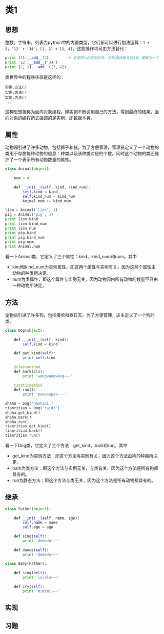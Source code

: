# 类1

## 思想

整数，字符串，列表为python中的内置类型，它们都可以进行加法运算：`1 + 2`，`'12' + '34'`，`[1, 2] + [3, 4]`。这些操作均可由方法替代：

```python
print (1).__add__(2)         # 这里的1必须加括号，否则编译器会将1和.理解为一个整体，即浮点数1.0，从而报错
print '12'.__add__('34')
print [1, 2].__add__([3, 4])
```

类世界中的程序往往是这样的：

```
实例.方法()
实例.方法()
实例.方法()
...
```

这种思想被称为面向对象编程，即实例不断调用自己的方法，得到最终的结果。面向对象的编程范式强调的是实例，即数据本身。

## 属性

动物园引进了许多动物，包括狮子和猪。为了方便管理，管理员定义了一个动物的类用于存放每种动物的信息：种类以及该种类对应的个数。同时这个动物的类还维护了一个表示所有动物数量的属性。

```python
class Animal(object):
    
    num = 0
    
    def __init__(self, kind, kind_num):
        self.kind = kind
        self.kind_num = kind_num
        Animal.num += kind_num
		
lion = Animal('lion', 1)
pig = Animal('pig', 3)
print lion.kind
print lion.kind_num
print lion.num
print pig.kind
print pig.kind_num
print pig.num
print Animal.num
```

看一下Animal类，它定义了三个属性：kind，kind_num和num。其中

- kind和kind_num为实例属性，即这两个属性与实例有关，因为这两个属性由动物的种类所决定。
- num为类属性，即这个属性与实例无关，因为动物园内所有动物的数量不只由一种动物所决定。

## 方法

宠物店引进了许多狗，包括傻哈和泰日天。为了方便管理，店主定义了一个狗的类。

```python
class Dog(object):
    
    def __init__(self, kind):
        self.kind = kind
    
    def get_kind(self):
        print self.kind
    
    @classmethod
    def bark(cls):
        print 'wangwangwang~~~'
    
    @staticmethod
    def run():
        print 'paopaopao---'
		
shaha = Dog('hashiqi')
tianritian = Dog('taidi')
shaha.get_kind()
shaha.bark()
shaha.run()
tianritian.get_kind()
tianritian.bark()
tianritian.run()
```

看一下Dog类，它定义了三个方法：get_kind，bark和run。其中

- get_kind为实例方法：即这个方法与实例有关，因为这个方法由狗的种类所决定。
- bark为类方法：即这个方法与实例无关，与类有关，因为这个方法是所有狗都具有的。
- run为静态方法：即这个方法与类无关，因为这个方法是所有动物都具有的。

## 继承

```python
class Father(object):
    
    def __init__(self, name, age):
        self.name = name
        self.age = age
        
    def sing(self):
        print 'dododo~~~'
        
    def dance(self):
        print 'dedede~~~'
        
class Baby(Father):
    
    def sing(self):
        print 'lalala~~~'
        
    def cry(self):
        print 'mimimi~~~'
```

## 实现

## 习题